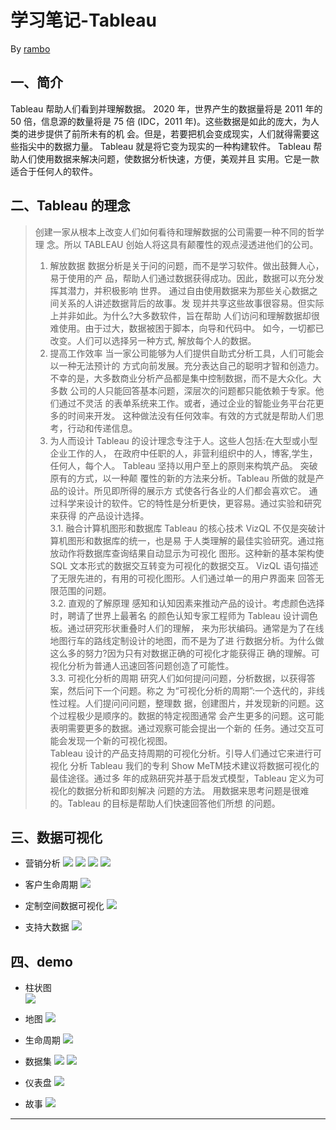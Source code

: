 学习笔记-Tableau
============================

By [rambo](http://hengxindongli.cn)
## 一、简介
Tableau 帮助人们看到并理解数据。2020 年，世界产生的数据量将是 2011 年的 50 倍，信息源的数量将是 75 倍 (IDC，2011 年)。这些数据是如此的庞大，为人类的进步提供了前所未有的机 会。但是，若要把机会变成现实，人们就得需要这些指尖中的数据力量。 Tableau 就是将它变为现实的一种构建软件。Tableau 帮助人们使用数据来解决问题，使数据分析快速，方便，美观并且 实用。它是一款适合于任何人的软件。

## 二、Tableau 的理念
>创建一家从根本上改变人们如何看待和理解数据的公司需要一种不同的哲学理 念。所以 TABLEAU 创始人将这具有颠覆性的观点浸透进他们的公司。  >1. 解放数据数据分析是关于问的问题，而不是学习软件。做出鼓舞人心，易于使用的产 品，帮助人们通过数据获得成功。因此，数据可以充分发挥其潜力，并积极影响 世界。通过自由使用数据来为那些关心数据之间关系的人讲述数据背后的故事。发 现并共享这些故事很容易。但实际上并非如此。为什么?大多数软件，旨在帮助 人们访问和理解数据却很难使用。由于过大，数据被困于脚本，向导和代码中。 如今，一切都已改变。人们可以选择另一种方式, 解放每个人的数据。  >2. 提高工作效率 当一家公司能够为人们提供自助式分析工具，人们可能会以一种无法预计的方式向前发展。充分表达自己的聪明才智和创造力。 不幸的是，大多数商业分析产品都是集中控制数据，而不是大众化。大多数公司的人只能回答基本问题，深层次的问题都只能依赖于专家。他们通过不灵活 的表单系统来工作。或者，通过企业的智能业务平台花更多的时间来开发。这种做法没有任何效率。有效的方式就是帮助人们思考，行动和传递信息。   
>3. 为人而设计Tableau 的设计理念专注于人。这些人包括:在大型或小型企业工作的人， 在政府中任职的人，非营利组织中的人，博客,学生，任何人，每个人。Tableau 坚持以用户至上的原则来构筑产品。 突破原有的方式，以一种颠 覆性的新的方法来分析。Tableau 所做的就是产品的设计。所见即所得的展示方 式使各行各业的人们都会喜欢它。 通过科学来设计的软件。它的特性是分析更快，更容易。通过实验和研究来获得
的产品设计选择。  >3.1. 融合计算机图形和数据库Tableau 的核心技术 VizQL 不仅是突破计算机图形和数据库的统一，也是易 于人类理解的最佳实验研究。通过拖放动作将数据库查询结果自动显示为可视化 图形。这种新的基本架构使 SQL 文本形式的数据交互转变为可视化的数据交互。 VizQL 语句描述了无限先进的，有用的可视化图形。人们通过单一的用户界面来 回答无限范围的问题。  >3.2. 直观的了解原理 感知和认知因素来推动产品的设计。考虑颜色选择时，聘请了世界上最著名的颜色认知专家工程师为 Tableau 设计调色板。通过研究形状重叠时人们的理解， 来为形状编码。通常是为了在线地图行车的路线定制设计的地图，而不是为了进 行数据分析。为什么做这么多的努力?因为只有对数据正确的可视化才能获得正 确的理解。可视化分析为普通人迅速回答问题创造了可能性。  >3.3. 可视化分析的周期 研究人们如何提问问题，分析数据，以获得答案，然后问下一个问题。称之为“可视化分析的周期”:一个迭代的，非线性过程。人们提问问问题，整理数 据，创建图片，并发现新的问题。这个过程极少是顺序的。数据的特定视图通常 会产生更多的问题。这可能表明需要更多的数据。通过观察可能会提出一个新的 任务。通过交互可能会发现一个新的可视化视图。  >Tableau 设计的产品支持周期的可视化分析。引导人们通过它来进行可视化 分析 Tableau 我们的专利 Show MeTM技术建议将数据可视化的最佳途径。通过多 年的成熟研究并基于启发式模型，Tableau 定义为可视化的数据分析和即刻解决 问题的方法。用数据来思考问题是很难的。Tableau 的目标是帮助人们快速回答他们所想 的问题。
## 三、数据可视化
- 营销分析
![](./tableau/01.png)
![](./tableau/02.png)
![](./tableau/03.png)
![](./tableau/04.png)

- 客户生命周期
![](./tableau/05.png)

- 定制空间数据可视化
![](./tableau/06.png)

- 支持大数据
![](./tableau/07.png)


## 四、demo

- 柱状图  
![](./tableau/08.jpg)

- 地图
![](./tableau/09.jpg)

- 生命周期
![](./tableau/10.png)

- 数据集
![](./tableau/11.png)
![](./tableau/12.png)

- 仪表盘
![](./tableau/13.png)

- 故事
![](./tableau/14.png)
---

